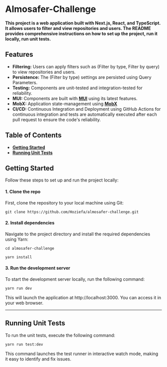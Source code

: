 # Almosafer-Challenge

**This project is a web application built with Next.js, React, and TypeScript. It allows users to filter and view repositories and users. The README provides comprehensive instructions on how to set up the project, run it locally, run unit tests.**

## Features

- **Filtering:** Users can apply filters such as (Filter by type, Filter by query) to view repositories and users.
- **Persistence:** The (Filter by type) settings are persisted using Query Parameters.
- **Testing:** Components are unit-tested and integration-tested for reliability.
- **MUI:** Components are built with **[MUI](https://mui.com)** using its latest features.
- **MobX:** Application state-management using **[MobX](https://mobx.js.org/README.html)**
- **CI/CD:** Continuous Integration and Deployment using GitHub Actions for continuous integration and tests are automatically executed after each pull request to ensure the code's reliability.

## Table of Contents

- [**Getting Started**](#getting-started)
- [**Running Unit Tests**](#running-unit-tests)

## Getting Started

Follow these steps to set up and run the project locally:

#### 1. Clone the repo

First, clone the repository to your local machine using Git:

`git clone https://github.com/Hoziefa/almosafer-challenge.git`

#### 2. Install dependencies

Navigate to the project directory and install the required dependencies using Yarn:

`cd almosafer-challenge`

`yarn install`

#### 3. Run the development server

To start the development server locally, run the following command:

`yarn run dev`

This will launch the application at http://localhost:3000. You can access it in your web browser.

___

## Running Unit Tests

To run the unit tests, execute the following command:

`yarn run test:dev`

This command launches the test runner in interactive watch mode, making it easy to identify and fix issues.
